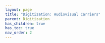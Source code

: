```yaml
---
layout: page
title: "Digitization: Audiovisual Carriers"
parent: Digitization
has_children: true
has_toc: true
nav_order: 2
---
```

    